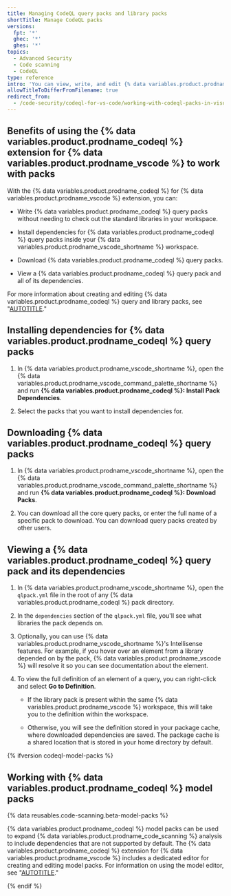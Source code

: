 ```yaml
---
title: Managing CodeQL query packs and library packs
shortTitle: Manage CodeQL packs
versions:
  fpt: '*'
  ghec: '*'
  ghes: '*'
topics:
  - Advanced Security
  - Code scanning
  - CodeQL
type: reference
intro: 'You can view, write, and edit {% data variables.product.prodname_codeql %} query and library packs in {% data variables.product.prodname_vscode %} using the {% data variables.product.prodname_codeql %} extension.'
allowTitleToDifferFromFilename: true
redirect_from:
  - /code-security/codeql-for-vs-code/working-with-codeql-packs-in-visual-studio-code
---
```


## Benefits of using the {% data variables.product.prodname_codeql %} extension for {% data variables.product.prodname_vscode %} to work with packs

With the {% data variables.product.prodname_codeql %} for {% data variables.product.prodname_vscode %} extension, you can:

* Write {% data variables.product.prodname_codeql %} query packs without needing to check out the standard libraries in your workspace.

* Install dependencies for {% data variables.product.prodname_codeql %} query packs inside your {% data variables.product.prodname_vscode_shortname %} workspace.

* Download {% data variables.product.prodname_codeql %} query packs.

* View a {% data variables.product.prodname_codeql %} query pack and all of its dependencies.

For more information about creating and editing {% data variables.product.prodname_codeql %} query and library packs, see "[AUTOTITLE](/code-security/codeql-cli/using-the-advanced-functionality-of-the-codeql-cli/creating-and-working-with-codeql-packs)."

## Installing dependencies for {% data variables.product.prodname_codeql %} query packs

1. In {% data variables.product.prodname_vscode_shortname %}, open the {% data variables.product.prodname_vscode_command_palette_shortname %} and run **{% data variables.product.prodname_codeql %}: Install Pack Dependencies**.

1. Select the packs that you want to install dependencies for.

## Downloading {% data variables.product.prodname_codeql %} query packs

1. In {% data variables.product.prodname_vscode_shortname %}, open the {% data variables.product.prodname_vscode_command_palette_shortname %} and run **{% data variables.product.prodname_codeql %}: Download Packs**.

1. You can download all the core query packs, or enter the full name of a specific pack to download. You can download query packs created by other users.

## Viewing a {% data variables.product.prodname_codeql %} query pack and its dependencies

1. In {% data variables.product.prodname_vscode_shortname %}, open the `qlpack.yml` file in the root of any {% data variables.product.prodname_codeql %} pack directory.

1. In the `dependencies` section of the `qlpack.yml` file, you'll see what libraries the pack depends on.

1. Optionally, you can use {% data variables.product.prodname_vscode_shortname %}'s Intellisense features. For example, if you hover over an element from a library depended on by the pack, {% data variables.product.prodname_vscode %} will resolve it so you can see documentation about the element.

1. To view the full definition of an element of a query, you can right-click and select **Go to Definition**.

   * If the library pack is present within the same {% data variables.product.prodname_vscode %} workspace, this will take you to the definition within the workspace.

   * Otherwise, you will see the definition stored in your package cache, where downloaded dependencies are saved. The package cache is a shared location that is stored in your home directory by default.

{% ifversion codeql-model-packs %}

## Working with {% data variables.product.prodname_codeql %} model packs

{% data reusables.code-scanning.beta-model-packs %}

{% data variables.product.prodname_codeql %} model packs can be used to expand {% data variables.product.prodname_code_scanning %} analysis to include dependencies that are not supported by default. The {% data variables.product.prodname_codeql %} extension for {% data variables.product.prodname_vscode %} includes a dedicated editor for creating and editing model packs. For information on using the model editor, see "[AUTOTITLE](/code-security/codeql-for-vs-code/using-the-advanced-functionality-of-the-codeql-for-vs-code-extension/using-the-codeql-model-editor)."

{% endif %}
